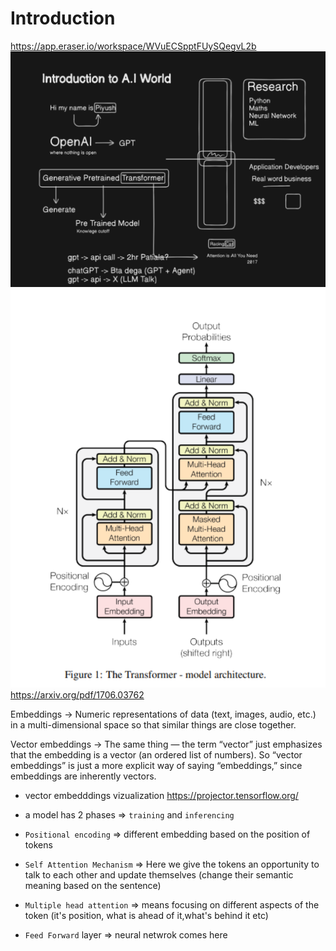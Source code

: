 # Introduction

https://app.eraser.io/workspace/WVuECSpptFUySQegvL2b
![alt text](image-2.png)
![alt text](image-1.png)
https://arxiv.org/pdf/1706.03762

Embeddings → Numeric representations of data (text, images, audio, etc.) in a multi-dimensional space so that similar things are close together.

Vector embeddings → The same thing — the term “vector” just emphasizes that the embedding is a vector (an ordered list of numbers).
So “vector embeddings” is just a more explicit way of saying “embeddings,” since embeddings are inherently vectors.


- vector embedddings vizualization
https://projector.tensorflow.org/
- a model has 2 phases => `training` and `inferencing`
- `Positional encoding` => different embedding based on the position of tokens

- `Self Attention Mechanism` => Here we give the tokens an opportunity to talk to each other and update themselves (change their semantic meaning based on the sentence)
- `Multiple head attention` => means focusing on different aspects of the token (it's position, what is ahead of it,what's behind it etc)

- `Feed Forward` layer => neural netwrok comes here